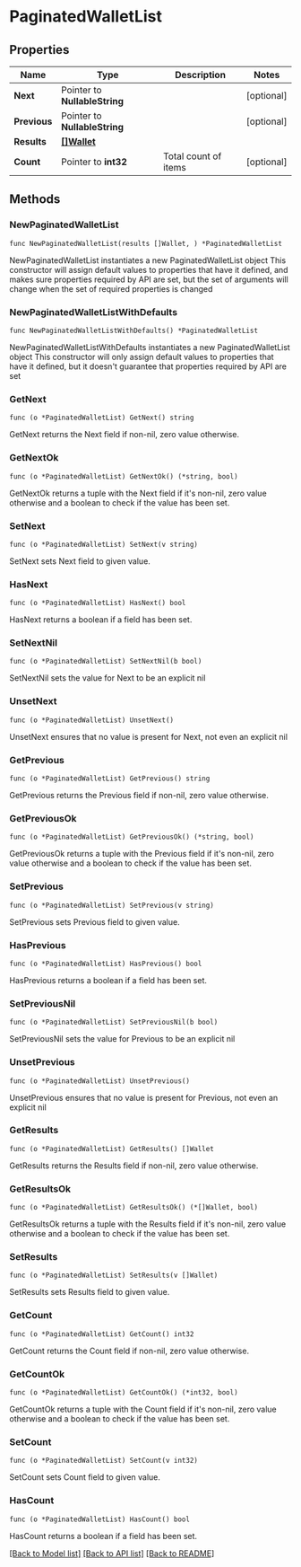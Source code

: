 # PaginatedWalletList

## Properties

Name | Type | Description | Notes
------------ | ------------- | ------------- | -------------
**Next** | Pointer to **NullableString** |  | [optional] 
**Previous** | Pointer to **NullableString** |  | [optional] 
**Results** | [**[]Wallet**](Wallet.md) |  | 
**Count** | Pointer to **int32** | Total count of items | [optional] 

## Methods

### NewPaginatedWalletList

`func NewPaginatedWalletList(results []Wallet, ) *PaginatedWalletList`

NewPaginatedWalletList instantiates a new PaginatedWalletList object
This constructor will assign default values to properties that have it defined,
and makes sure properties required by API are set, but the set of arguments
will change when the set of required properties is changed

### NewPaginatedWalletListWithDefaults

`func NewPaginatedWalletListWithDefaults() *PaginatedWalletList`

NewPaginatedWalletListWithDefaults instantiates a new PaginatedWalletList object
This constructor will only assign default values to properties that have it defined,
but it doesn't guarantee that properties required by API are set

### GetNext

`func (o *PaginatedWalletList) GetNext() string`

GetNext returns the Next field if non-nil, zero value otherwise.

### GetNextOk

`func (o *PaginatedWalletList) GetNextOk() (*string, bool)`

GetNextOk returns a tuple with the Next field if it's non-nil, zero value otherwise
and a boolean to check if the value has been set.

### SetNext

`func (o *PaginatedWalletList) SetNext(v string)`

SetNext sets Next field to given value.

### HasNext

`func (o *PaginatedWalletList) HasNext() bool`

HasNext returns a boolean if a field has been set.

### SetNextNil

`func (o *PaginatedWalletList) SetNextNil(b bool)`

 SetNextNil sets the value for Next to be an explicit nil

### UnsetNext
`func (o *PaginatedWalletList) UnsetNext()`

UnsetNext ensures that no value is present for Next, not even an explicit nil
### GetPrevious

`func (o *PaginatedWalletList) GetPrevious() string`

GetPrevious returns the Previous field if non-nil, zero value otherwise.

### GetPreviousOk

`func (o *PaginatedWalletList) GetPreviousOk() (*string, bool)`

GetPreviousOk returns a tuple with the Previous field if it's non-nil, zero value otherwise
and a boolean to check if the value has been set.

### SetPrevious

`func (o *PaginatedWalletList) SetPrevious(v string)`

SetPrevious sets Previous field to given value.

### HasPrevious

`func (o *PaginatedWalletList) HasPrevious() bool`

HasPrevious returns a boolean if a field has been set.

### SetPreviousNil

`func (o *PaginatedWalletList) SetPreviousNil(b bool)`

 SetPreviousNil sets the value for Previous to be an explicit nil

### UnsetPrevious
`func (o *PaginatedWalletList) UnsetPrevious()`

UnsetPrevious ensures that no value is present for Previous, not even an explicit nil
### GetResults

`func (o *PaginatedWalletList) GetResults() []Wallet`

GetResults returns the Results field if non-nil, zero value otherwise.

### GetResultsOk

`func (o *PaginatedWalletList) GetResultsOk() (*[]Wallet, bool)`

GetResultsOk returns a tuple with the Results field if it's non-nil, zero value otherwise
and a boolean to check if the value has been set.

### SetResults

`func (o *PaginatedWalletList) SetResults(v []Wallet)`

SetResults sets Results field to given value.


### GetCount

`func (o *PaginatedWalletList) GetCount() int32`

GetCount returns the Count field if non-nil, zero value otherwise.

### GetCountOk

`func (o *PaginatedWalletList) GetCountOk() (*int32, bool)`

GetCountOk returns a tuple with the Count field if it's non-nil, zero value otherwise
and a boolean to check if the value has been set.

### SetCount

`func (o *PaginatedWalletList) SetCount(v int32)`

SetCount sets Count field to given value.

### HasCount

`func (o *PaginatedWalletList) HasCount() bool`

HasCount returns a boolean if a field has been set.


[[Back to Model list]](../README.md#documentation-for-models) [[Back to API list]](../README.md#documentation-for-api-endpoints) [[Back to README]](../README.md)


